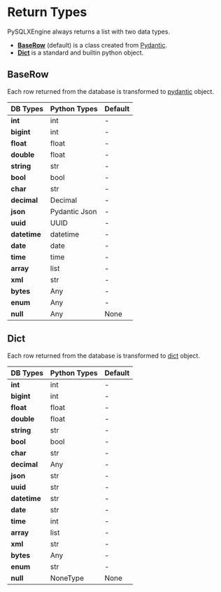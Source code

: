 # Return Types

PySQLXEngine always returns a list with two data types.

* [**BaseRow**](https://pydantic-docs.helpmanual.io/) (default) is a class created from [Pydantic](https://pydantic-docs.helpmanual.io/).
* [**Dict**](https://docs.python.org/3/tutorial/datastructures.html#dictionaries) is a standard and builtin python object.


## BaseRow

Each row returned from the database is transformed to [pydantic](https://pydantic-docs.helpmanual.io) object.

| **DB Types** | **Python Types** | **Default** |
|--------------|------------------|-------------|
| **int**      | int              | -           |
| **bigint**   | int              | -           |
| **float**    | float            | -           |
| **double**   | float            | -           |
| **string**   | str              | -           |
| **bool**     | bool             | -           |
| **char**     | str              | -           |
| **decimal**  | Decimal          | -           |
| **json**     | Pydantic Json    | -           |
| **uuid**     | UUID             | -           |
| **datetime** | datetime         | -           |
| **date**     | date             | -           |
| **time**     | time             | -           |
| **array**    | list             | -           |
| **xml**      | str              | -           |
| **bytes**    | Any              | -           |
| **enum**     | Any              | -           |
| **null**     | Any              | None        |


## Dict

Each row returned from the database is transformed to [dict](https://docs.python.org/3/tutorial/datastructures.html#dictionaries) object.

| **DB Types** | **Python Types** | **Default** |
|--------------|------------------|-------------|
| **int**      | int              | -           |
| **bigint**   | int              | -           |
| **float**    | float            | -           |
| **double**   | float            | -           |
| **string**   | str              | -           |
| **bool**     | bool             | -           |
| **char**     | str              | -           |
| **decimal**  | Any              | -           |
| **json**     | str              | -           |
| **uuid**     | str              | -           |
| **datetime** | str              | -           |
| **date**     | str              | -           |
| **time**     | int              | -           |
| **array**    | list             | -           |
| **xml**      | str              | -           |
| **bytes**    | Any              | -           |
| **enum**     | str              | -           |
| **null**     | NoneType         | None        |
